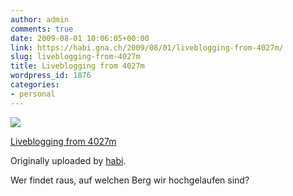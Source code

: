 ```yaml
---
author: admin
comments: true
date: 2009-08-01 10:06:05+00:00
link: https://habi.gna.ch/2009/08/01/liveblogging-from-4027m/
slug: liveblogging-from-4027m
title: Liveblogging from 4027m
wordpress_id: 1876
categories:
- personal
---
```


[![](http://farm4.static.flickr.com/3531/3776889335_defdbbfc7a_m.jpg)](http://www.flickr.com/photos/habi/3776889335/)

[Liveblogging from 4027m](http://www.flickr.com/photos/habi/3776889335/)

Originally uploaded by [habi](http://www.flickr.com/people/habi/).

Wer findet raus, auf welchen Berg wir hochgelaufen sind?
